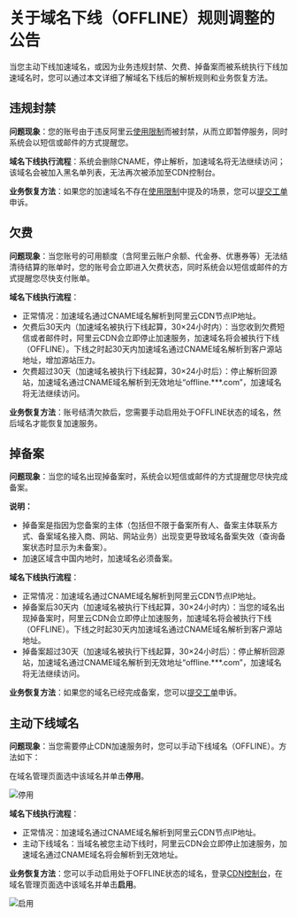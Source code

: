# 关于域名下线（OFFLINE）规则调整的公告

当您主动下线加速域名，或因为业务违规封禁、欠费、掉备案而被系统执行下线加速域名时，您可以通过本文详细了解域名下线后的解析规则和业务恢复方法。

## 违规封禁

**问题现象**：您的账号由于违反阿里云[使用限制](/intl.zh-CN/产品简介/使用限制.md)而被封禁，从而立即暂停服务，同时系统会以短信或邮件的方式提醒您。

**域名下线执行流程**：系统会删除CNAME，停止解析，加速域名将无法继续访问；该域名会被加入黑名单列表，无法再次被添加至CDN控制台。

**业务恢复方法**：如果您的加速域名不存在[使用限制](/intl.zh-CN/产品简介/使用限制.md)中提及的场景，您可以[提交工单](https://workorder-intl.console.aliyun.com/?spm=5176.2020520001.aliyun_topbar.18.dbd44bd3e4f845#/ticket/createIndex)申诉。

## 欠费

**问题现象**：当您账号的可用额度（含阿里云账户余额、代金券、优惠券等）无法结清待结算的账单时，您的账号会立即进入欠费状态，同时系统会以短信或邮件的方式提醒您尽快支付账单。

**域名下线执行流程**：

-   正常情况：加速域名通过CNAME域名解析到阿里云CDN节点IP地址。
-   欠费后30天内（加速域名被执行下线起算，30×24小时内）：当您收到欠费短信或者邮件时，阿里云CDN会立即停止加速服务，加速域名将会被执行下线（OFFLINE）。下线之时起30天内加速域名通过CNAME域名解析到客户源站地址，增加源站压力。
-   欠费超过30天（加速域名被执行下线起算，30×24小时后）：停止解析回源站，加速域名通过CNAME域名解析到无效地址“offline.\*\*\*.com”，加速域名将无法继续访问。

**业务恢复方法**：账号结清欠款后，您需要手动启用处于OFFLINE状态的域名，然后域名才能恢复加速服务。

## 掉备案

**问题现象**：当您的域名出现掉备案时，系统会以短信或邮件的方式提醒您尽快完成备案。

**说明：**

-   掉备案是指因为您备案的主体（包括但不限于备案所有人、备案主体联系方式、备案域名接入商、网站、网站业务）出现变更导致域名备案失效（查询备案状态时显示为未备案）。
-   加速区域含中国内地时，加速域名必须备案。

**域名下线执行流程**：

-   正常情况：加速域名通过CNAME域名解析到阿里云CDN节点IP地址。
-   掉备案后30天内（加速域名被执行下线起算，30×24小时内）：当您的域名出现掉备案时，阿里云CDN会立即停止加速服务，加速域名将会被执行下线（OFFLINE）。下线之时起30天内加速域名通过CNAME域名解析到客户源站地址。
-   掉备案超过30天（加速域名被执行下线起算，30×24小时后）：停止解析回源站，加速域名通过CNAME域名解析到无效地址“offline.\*\*\*.com”，加速域名将无法继续访问。

**业务恢复方法**：如果您的域名已经完成备案，您可以[提交工单](https://workorder-intl.console.aliyun.com/?spm=5176.2020520001.aliyun_topbar.18.dbd44bd3e4f845#/ticket/createIndex)申诉。

## 主动下线域名

**问题现象**：当您需要停止CDN加速服务时，您可以手动下线域名（OFFLINE）。方法如下：

在域名管理页面选中该域名并单击**停用**。

![停用](https://static-aliyun-doc.oss-accelerate.aliyuncs.com/assets/img/zh-CN/5806360261/p272254.png)

**域名下线执行流程**：

-   正常情况：加速域名通过CNAME域名解析到阿里云CDN节点IP地址。
-   主动下线域名：当域名被您主动下线时，阿里云CDN会立即停止加速服务，加速域名通过CNAME域名将会解析到无效地址。

**业务恢复方法**：您可以手动启用处于OFFLINE状态的域名，登录[CDN控制台](https://account.alibabacloud.com/login/login.htm)，在域名管理页面选中该域名并单击**启用**。

![启用](https://static-aliyun-doc.oss-accelerate.aliyuncs.com/assets/img/zh-CN/0745360261/p272251.png)

